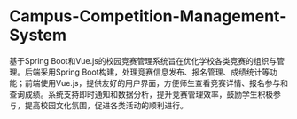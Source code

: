 # Campus-Competition-Management-System
基于Spring Boot和Vue.js的校园竞赛管理系统旨在优化学校各类竞赛的组织与管理。后端采用Spring Boot构建，处理竞赛信息发布、报名管理、成绩统计等功能；前端使用Vue.js，提供友好的用户界面，方便师生查看竞赛详情、报名参与和查询成绩。系统支持即时通知和数据分析，提升竞赛管理效率，鼓励学生积极参与，提高校园文化氛围，促进各类活动的顺利进行。
